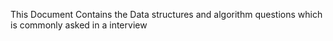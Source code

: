 This Document Contains the Data structures and algorithm questions which is commonly asked in a interview
